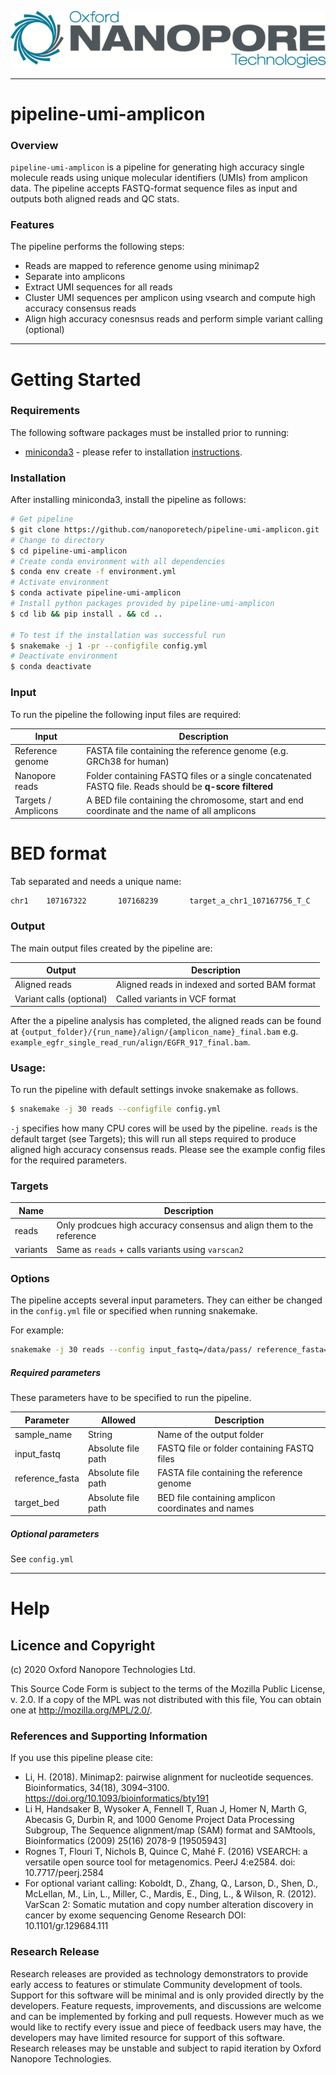 ![.](ONT_logo.png  "Oxford Nanopore Technologies")
******************
# pipeline-umi-amplicon

### Overview

`pipeline-umi-amplicon` is a pipeline for generating high accuracy single
molecule reads using unique molecular identifiers (UMIs) from amplicon data.
The pipeline accepts FASTQ-format sequence files as input and outputs both
aligned reads and QC stats.

### Features

The pipeline performs the following steps:
- Reads are mapped to reference genome using minimap2
- Separate into amplicons
- Extract UMI sequences for all reads
- Cluster UMI sequences per amplicon using vsearch and compute high accuracy consensus reads
- Align high accuracy conesnsus reads and perform simple variant calling (optional)

******************
# Getting Started

### Requirements
The following software packages must be installed prior to running:

-  [miniconda3](https://conda.io/miniconda.html) - please refer to installation [instructions](https://conda.io/projects/conda/en/latest/user-guide/install/index.html).

### Installation
After installing miniconda3, install the pipeline as follows:
```bash
# Get pipeline
$ git clone https://github.com/nanoporetech/pipeline-umi-amplicon.git 
# Change to directory
$ cd pipeline-umi-amplicon
# Create conda environment with all dependencies
$ conda env create -f environment.yml
# Activate environment
$ conda activate pipeline-umi-amplicon
# Install python packages provided by pipeline-umi-amplicon
$ cd lib && pip install . && cd ..

# To test if the installation was successful run
$ snakemake -j 1 -pr --configfile config.yml
# Deactivate environment
$ conda deactivate
```

### Input

To run the pipeline the following input files are required:

| Input | Description |
|-------|-------------|
| Reference genome | FASTA file containing the reference genome (e.g. GRCh38 for human) |
| Nanopore reads| Folder containing FASTQ files or a single concatenated FASTQ file. Reads should be **q-score filtered**|
| Targets / Amplicons | A BED file containing the chromosome, start and end coordinate and the name of all amplicons|

# BED format
Tab separated and needs a unique name:
```
chr1    107167322       107168239       target_a_chr1_107167756_T_C
```

### Output

 The main output files created by the pipeline are:

| Output | Description |
|--------|-------------|
| Aligned reads | Aligned reads in indexed and sorted BAM format |
| Variant calls (optional) | Called variants in VCF format |

After the a pipeline analysis has completed, the aligned reads can be found at `{output_folder}/{run_name}/align/{amplicon_name}_final.bam` e.g. `example_egfr_single_read_run/align/EGFR_917_final.bam`.

### Usage:

To run the pipeline with default settings invoke snakemake as follows.

```bash
$ snakemake -j 30 reads --configfile config.yml
```

`-j` specifies how many CPU cores will be used by the pipeline. `reads` is the default target (see Targets); this will run all steps required to produce aligned high accuracy consensus reads. Please see the example config files for the required parameters.

### Targets

|Name| Description |
|--|--|
| reads | Only prodcues high accuracy consensus and align them to the reference |
| variants | Same as `reads` + calls variants using `varscan2` |

### Options

The pipeline accepts several input parameters. They can either be changed in the `config.yml` file or specified when running snakemake.

For example:
```bash
snakemake -j 30 reads --config input_fastq=/data/pass/ reference_fasta=/ref/hg19.fasta
```

##### Required parameters

These parameters have to be specified to run the pipeline.

| Parameter | Allowed | Description |
|-----------|---------|-------------|
| sample_name | String | Name of the output folder |
| input_fastq | Absolute file path | FASTQ file or folder containing FASTQ files |
| reference_fasta | Absolute file path | FASTA file containing the reference genome |
| target_bed | Absolute file path | BED file containing amplicon coordinates and names |

##### Optional parameters

See `config.yml`

******************
# Help
## Licence and Copyright

(c) 2020 Oxford Nanopore Technologies Ltd.

This Source Code Form is subject to the terms of the Mozilla Public License, v. 2.0. If a copy of the MPL was not distributed with this file, You can obtain one at http://mozilla.org/MPL/2.0/.

### References and Supporting Information
If you use this pipeline please cite:

- Li, H. (2018). Minimap2: pairwise alignment for nucleotide sequences. Bioinformatics, 34(18), 3094–3100. https://doi.org/10.1093/bioinformatics/bty191
- Li H, Handsaker B, Wysoker A, Fennell T, Ruan J, Homer N, Marth G, Abecasis G, Durbin R, and 1000 Genome Project Data Processing Subgroup, The Sequence alignment/map (SAM) format and SAMtools, Bioinformatics (2009) 25(16) 2078-9 [19505943]
- Rognes T, Flouri T, Nichols B, Quince C, Mahé F. (2016) VSEARCH: a versatile open source tool for metagenomics. PeerJ 4:e2584. doi: 10.7717/peerj.2584
- For optional variant calling: Koboldt, D., Zhang, Q., Larson, D., Shen, D., McLellan, M., Lin, L., Miller, C., Mardis, E., Ding, L., & Wilson, R. (2012). VarScan 2: Somatic mutation and copy number alteration discovery in cancer by exome sequencing Genome Research DOI: 10.1101/gr.129684.111

### Research Release

Research releases are provided as technology demonstrators to provide early
access to features or stimulate Community development of tools. Support for this
software will be minimal and is only provided directly by the developers.
Feature requests, improvements, and discussions are welcome and can be
implemented by forking and pull requests. However much as we would like to
rectify every issue and piece of feedback users may have, the developers may
have limited resource for support of this software. Research releases may be
unstable and subject to rapid iteration by Oxford Nanopore Technologies.
